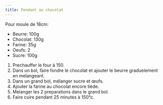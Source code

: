 ```yaml
---
title: Fondant au chocolat
---
```


Pour moule de 18cm:

- Beurre: 100g
- Chocolat: 130g
- Farine: 35g
- Oeufs: 2
- Sucre: 100g

1.  Prechauffer le four à 150.
1.  Dans un bol, faire fondre le chocolat et ajouter le beurre graduelement en melangeant.
1.  Dans un grand bol, mélanger sucre et œufs.
1.  Ajouter la farine au chocolat encore tiède.
1.  Melanger les 2 preparations dans le grand bol.
1.  Faire cuire pendant 25 minutes à 150°c.
